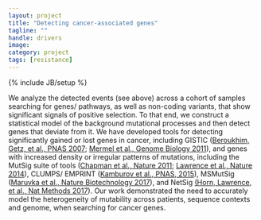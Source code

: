 ```yaml
---
layout: project
title: "Detecting cancer-associated genes"
tagline: ""
handle: drivers
image: 
category: project
tags: [resistance]
---
```

{% include JB/setup %}

We analyze the detected events (see above) across a cohort of samples searching for genes/ pathways, as well as non-coding variants, that show significant signals of positive selection. To that end, we construct a statistical model of the background mutational processes and then detect genes that deviate from it. We have developed tools for detecting significantly gained or lost genes in cancer, including GISTIC ([Beroukhim, Getz, et al., PNAS 2007]; [Mermel et al., Genome Biology 2011]), and genes with increased density or irregular patterns of mutations, including the MutSig suite of tools ([Chapman et al., Nature 2011]; [Lawrence et al., Nature 2014]), CLUMPS/ EMPRINT ([Kamburov et al., PNAS, 2015]), MSMutSig ([Maruvka et al., Nature Biotechnology 2017]), and NetSig [(Horn, Lawrence, et al., Nat Methods 2017]). Our work demonstrated the need to accurately model the heterogeneity of mutability across patients, sequence contexts and genome, when searching for cancer genes.

[Beroukhim, Getz, et al., PNAS 2007]: /papers/paper/gistic-glioma
[Mermel et al., Genome Biology 2011]: /papers/paper/gistic2_0
[Chapman et al., Nature 2011]: /papers/paper/mutsig1_0
[Lawrence et al., Nature 2014]: /papers/paper/mutsig2cv
[Kamburov et al., PNAS, 2015]: /papers/paper/clumps
[Maruvka et al., Nature Biotechnology 2017]: /papers/paper/msi-indels
[(Horn, Lawrence, et al., Nat Methods 2017]: /papers/paper/netsig